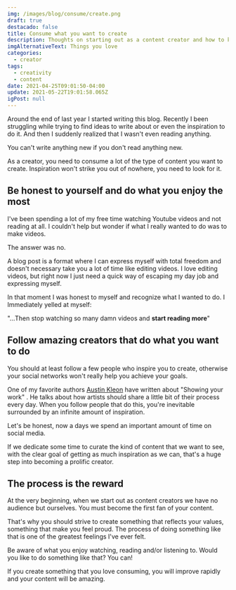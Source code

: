 ```yaml
---
img: /images/blog/consume/create.png
draft: true
destacado: false
title: Consume what you want to create
description: Thoughts on starting out as a content creator and how to keep ideas coming
imgAlternativeText: Things you love
categories:
  - creator
tags:
  - creativity
  - content
date: 2021-04-25T09:01:50-04:00
update: 2021-05-22T19:01:58.065Z
igPost: null
---
```


Around the end of last year I started writing this blog. Recently I been struggling while trying to find ideas to write about or even the inspiration to do it. And then I suddenly realized that I wasn't even reading anything.

You can't write anything new if you don't read anything new.

As a creator, you need to consume a lot of the type of content you want to create. Inspiration won't strike you out of nowhere, you need to look for it.

## Be honest to yourself and do what you enjoy the most

I've been spending a lot of my free time watching Youtube videos and not reading at all. I couldn't help but wonder if what I really wanted to do was to make videos. 

The answer was no. 

A blog post is a format where I can express myself with total freedom and doesn't necessary take you a lot of time like editing videos. I love editing videos, but right now I just need a quick way of escaping my day job and expressing myself.

In that moment I was honest to myself and recognize what I wanted to do. I Immediately yelled at myself:

"...Then stop watching so many damn videos and **start reading more**"

## Follow amazing creators that do what you want to do

You should at least follow a few people who inspire you to create, otherwise your social networks won't really help you achieve your goals.

One of my favorite authors [Austin Kleon](https://twitter.com/austinkleon) have written about  "Showing your work" . He talks about how artists should share a little bit of their process every day. When you follow people that do this, you're inevitable surrounded by an infinite amount of inspiration.

Let's be honest, now a days we spend an important amount of time on social media.

If we dedicate some time to curate the kind of content that we want to see, with the clear goal of getting as much inspiration as we can, that's a huge step into becoming a prolific creator.

## The process is the reward 

At the very beginning, when we start out as content creators we have no audience but ourselves. You must become the first fan of your content.

That's why you should strive to create something that reflects your values, something that make you feel proud. The process of doing something like that is one of the greatest feelings I've ever felt.

Be aware of what you enjoy watching, reading and/or listening to. Would you like to do something like that? You can!

If you create something that you love consuming, you will improve rapidly and your content will be amazing.

